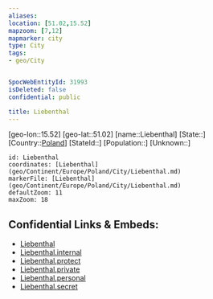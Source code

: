 ```yaml
---
aliases: 
location: [51.02,15.52]
mapzoom: [7,12] 
mapmarker: city 
type: City
tags:
- geo/City


SpocWebEntityId: 31993
isDeleted: false
confidential: public

title: Liebenthal
---
```

[geo-lon::15.52]
[geo-lat::51.02]
[name::Liebenthal]
[State::]
[Country::[Poland](geo/Continent/Europe/Poland.md)]
[StateId::]
[Population::]
[Unknown::]


```leaflet
id: Liebenthal
coordinates: [Liebenthal](geo/Continent/Europe/Poland/City/Liebenthal.md)
markerFile: [Liebenthal](geo/Continent/Europe/Poland/City/Liebenthal.md)
defaultZoom: 11 
maxZoom: 18
```


## Confidential Links & Embeds: 
- [Liebenthal](../../../../../../_public/geo/Continent/Europe/Poland/City/Liebenthal.md) 
- [Liebenthal.internal](../../../../../../_internal/geo/Continent/Europe/Poland/City/Liebenthal.internal.md) 
- [Liebenthal.protect](../../../../../../_protect/geo/Continent/Europe/Poland/City/Liebenthal.protect.md) 
- [Liebenthal.private](../../../../../../_private/geo/Continent/Europe/Poland/City/Liebenthal.private.md) 
- [Liebenthal.personal](../../../../../../_personal/geo/Continent/Europe/Poland/City/Liebenthal.personal.md) 
- [Liebenthal.secret](../../../../../../_secret/geo/Continent/Europe/Poland/City/Liebenthal.secret.md) 

